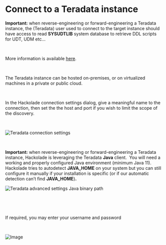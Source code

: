 # Connect to a Teradata instance

**Important:** when reverse-engineering or forward-engineering a Teradata instance, the (Teradata) user used to connect to the target instance should have access to read **SYSUDTLIB** system database to retrieve DDL scripts for UDT, UDM etc...

&nbsp;

More information is available [here](<https://docs.teradata.com/r/Enterprise\_IntelliFlex\_VMware/Teradata-VantageTM-SQL-Data-Definition-Language-Syntax-and-Examples-17.20/Table-Statements/CREATE-TABLE-and-CREATE-TABLE-AS> "target=\"\_blank\"").

&nbsp;

The Teradata instance can be hosted on-premises, or on virtualized machines in a private or public cloud.  

 

In the Hackolade connection settings dialog, give a meaningful name to the connection, then set the the host and port if you wish to limit the scope of the discovery.

&nbsp;

![Teradata connection settings](<lib/Teradata connection settings.png>)

&nbsp;

**Important:** when reverse-engineering or forward-engineering a Teradata instance, Hackolade is leveraging the Teradata **Java** client.&nbsp; You will need a working and properly configured Java environment (minimum Java 11).&nbsp; Hackolade tries to autodetect **JAVA\_HOME** on your system but you can still configure it manually if your installation is specific (or if our automatic detection can’t find **JAVA\_HOME**)**.**

![Teradata advanced settings Java binary path](<lib/Teradata advanced settings Java binary path.png>)

&nbsp;

&nbsp;

If required, you may enter your username and password

&nbsp;

![Image](<lib/MariaDB connection settings auth.png>)
